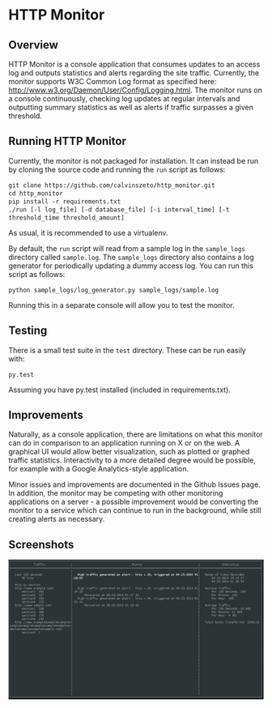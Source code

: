 # HTTP Monitor

## Overview

HTTP Monitor is a console application that consumes updates to an access log and outputs statistics and alerts regarding the site traffic. Currently, the monitor supports W3C Common Log format as specified here: http://www.w3.org/Daemon/User/Config/Logging.html. The monitor runs on a console continuously, checking log updates at regular intervals and outputting summary statistics as well as alerts if traffic surpasses a given threshold.

## Running HTTP Monitor

Currently, the monitor is not packaged for installation. It can instead be run by cloning the source code and running the `run` script as follows:

```
git clone https://github.com/calvinszeto/http_monitor.git
cd http_monitor
pip install -r requirements.txt
./run [-l log_file] [-d database_file] [-i interval_time] [-t threshold_time threshold_amount]
```

As usual, it is recommended to use a virtualenv.

By default, the `run` script will read from a sample log in the `sample_logs` directory called `sample.log`. The `sample_logs` directory also contains a log generator for periodically updating a dummy access log. You can run this script as follows:

```
python sample_logs/log_generator.py sample_logs/sample.log
```

Running this in a separate console will allow you to test the monitor.

## Testing

There is a small test suite in the `test` directory. These can be run easily with:

```
py.test
```

Assuming you have py.test installed (included in requirements.txt).

## Improvements

Naturally, as a console application, there are limitations on what this monitor can do in comparison to an application running on X or on the web. A graphical UI would allow better visualization, such as plotted or graphed traffic statistics. Interactivity to a more detailed degree would be possible, for example with a Google Analytics-style application.

Minor issues and improvements are documented in the Github Issues page. In addition, the monitor may be competing with other monitoring applications on a server - a possible improvement would be converting the monitor to a service which can continue to run in the background, while still creating alerts as necessary.

## Screenshots

![Monitor displays resolved alerts as well as new alerts in bold.](./static/multiple_alerts.jpeg?raw=true)

